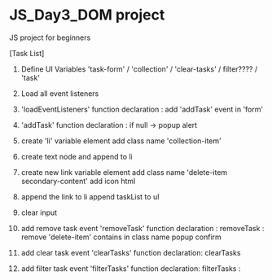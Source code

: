 # JS_Day3_DOM project
 JS project for beginners

[Task List]
1. Define UI Variables
'task-form' / 'collection' / 'clear-tasks' / filter???? / 'task'

2. Load all event listeners

3. 'loadEventListeners' function declaration
   : add 'addTask' event in 'form' 

3. 'addTask' function declaration
   : if null -> popup alert

4. create 'li' variable element
 add class name 'collection-item'

5. create text node and append to li 

6. create new link variable element
add class name 'delete-item secondary-content'
add icon html

7. append the link to li
   append taskList to ul

8. clear input

9. add remove task event 'removeTask'
function declaration : removeTask
: remove 'delete-item' contains in class name
popup confirm 

10. add clear task event 'clearTasks'
function declaration: clearTasks

11. add filter task event 'filterTasks'
function declaration: filterTasks
: 






 









